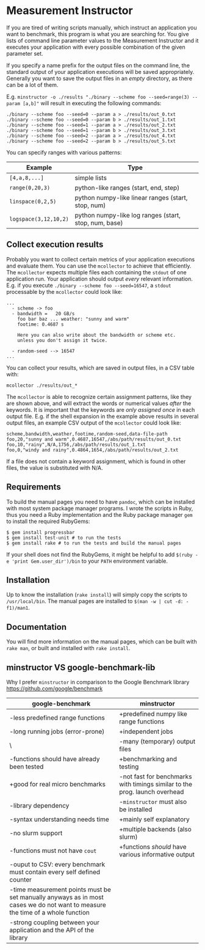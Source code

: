 # Measurement Instructor

If you are tired of writing scripts manually, which instruct an
application you want to benchmark, this program is what you are
searching for. You give lists of command line parameter values to the
Measurement Instructor and it executes your application with every
possible combination of the given parameter set.

If you specify a name prefix for the output files on the command line,
the standard output of your application executions will be saved
appropriately. Generally you want to save the output files in an *empty*
directory, as there can be a lot of them.

E.g. `minstructor -o ./results "./binary --scheme foo --seed=range(3)
--param [a,b]"` will result in executing the following commands:

    ./binary --scheme foo --seed=0 --param a > ./results/out_0.txt
    ./binary --scheme foo --seed=0 --param b > ./results/out_1.txt
    ./binary --scheme foo --seed=1 --param a > ./results/out_2.txt
    ./binary --scheme foo --seed=1 --param b > ./results/out_3.txt
    ./binary --scheme foo --seed=2 --param a > ./results/out_4.txt
    ./binary --scheme foo --seed=2 --param b > ./results/out_5.txt

You can specify ranges with various
patterns:

| **Example**           | **Type**                                              |
| --------------------- | ----------------------------------------------------- |
| `[4,a,8,...]`         | simple lists                                          |
| `range(0,20,3)`       | python-like ranges (start, end, step)                 |
| `linspace(0,2,5)`     | python numpy-like linear ranges (start, stop, num)    |
| `logspace(3,12,10,2)` | python numpy-like log ranges (start, stop, num, base) |

## Collect execution results

Probably you want to collect certain metrics of your application
executions and evaluate them. You can use the `mcollector` to achieve
that efficiently. The `mcollector` expects multiple files each
containing the `stdout` of one application run. Your application should
output *every* relevant information. E.g. if you execute `./binary
--scheme foo --seed=16547`, a `stdout` processable by the `mcollector`
could look like:

    ...
      - scheme -> foo
      - bandwidth =   20 GB/s
        foo bar baz ... weather: "sunny and warm"
        footime: 0.4687 s
    
        Here you can also write about the bandwidth or scheme etc.
        unless you don't assign it twice.
    
      - random-seed --> 16547
    ...

You can collect your results, which are saved in output files, in a CSV
table with:

    mcollector ./results/out_*

The `mcollector` is able to recognize certain assignment patterns, like
they are shown above, and will extract the words or numerical values
*after* the keywords. It is important that the keywords are *only
assigned once* in each output file. E.g. if the shell expansion in the
example above results in several output files, an example CSV output of
the `mcollector` could look like:

    scheme,bandwidth,weather,footime,random-seed,data-file-path
    foo,20,"sunny and warm",0.4687,16547,/abs/path/results/out_0.txt
    foo,10,"rainy",N/A,1756,/abs/path/results/out_1.txt
    foo,0,"windy and rainy",0.4864,1654,/abs/path/results/out_2.txt

If a file does not contain a keyword assignment, which is found in other
files, the value is substituted with N/A.

## Requirements

To build the manual pages you need to have `pandoc`, which can be
installed with most system package manager programs. I wrote the scripts
in Ruby, thus you need a Ruby implementation and the Ruby package
manager `gem` to install the required RubyGems:

``` shell
$ gem install progressbar
$ gem install test-unit # to run the tests
$ gem install rake # to run the tests and build the manual pages
```

If your shell does not find the RubyGems, it might be helpful to add
`$(ruby -e 'print Gem.user_dir')/bin` to your `PATH` environment
variable.

## Installation

Up to know the installation (`rake install`) will simply copy the
scripts to `/usr/local/bin`. The manual pages are installed to `$(man -w
| cut -d: -f1)/man1`.

## Documentation

You will find more information on the manual pages, which can be built
with `rake man`, or built and installed with `rake install`.

## minstructor VS google-benchmark-lib

Why I prefer `minstructor` in comparison to the Google Benchmark library
https://github.com/google/benchmark

| **google-benchmark**                                                                                                           | **minstructor**                                                             |
| ------------------------------------------------------------------------------------------------------------------------------ | --------------------------------------------------------------------------- |
| \-less predefined range functions                                                                                              | \+predefined numpy like range functions                                     |
| \-long running jobs (error-prone)                                                                                              | \+independent jobs                                                          |
| \\                                                                                                                             | \-many (temporary) output files                                             |
| \-functions should have already been tested                                                                                    | \+benchmarking and testing                                                  |
| \+good for real micro benchmarks                                                                                               | \-not fast for benchmarks with timings similar to the prog. launch overhead |
| \-library dependency                                                                                                           | \-`minstructor` must also be installed                                      |
| \-syntax understanding needs time                                                                                              | \+mainly self explanatory                                                   |
| \-no slurm support                                                                                                             | \+multiple backends (also slurm)                                            |
| \-functions must not have `cout`                                                                                               | \+functions *should* have various informative output                        |
| \-ouput to CSV: every benchmark must contain every self defined counter                                                        |                                                                             |
| \-time measurement points must be set manually anyways as in most cases we do not want to measure the time of a whole function |                                                                             |
| \-strong coupling between your application and the API of the library                                                          |                                                                             |
